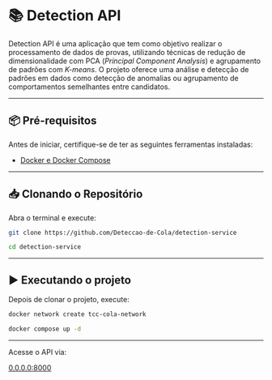 # 📚 Detection API

Detection API é uma aplicação que tem como objetivo realizar o processamento de dados de provas, utilizando técnicas de redução de dimensionalidade com PCA (*Principal Component Analysis*) e agrupamento de padrões com *K-means*. O projeto oferece uma análise e detecção de padrões em dados como detecção de anomalias ou agrupamento de comportamentos semelhantes entre candidatos.

---

## 📦 Pré-requisitos

Antes de iniciar, certifique-se de ter as seguintes ferramentas instaladas:

- [Docker e Docker Compose](https://docs.docker.com/engine/install/)

---

## 📥 Clonando o Repositório

Abra o terminal e execute:

```bash
git clone https://github.com/Deteccao-de-Cola/detection-service
```
```bash
cd detection-service
```

---

## ▶️ Executando o projeto

Depois de clonar o projeto, execute:

```bash
docker network create tcc-cola-network
```

```bash
docker compose up -d
```

---

Acesse o API via:

[0.0.0.0:8000](http://0.0.0.0:8000)
